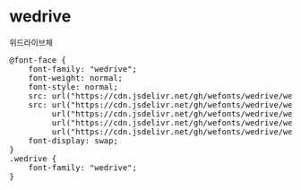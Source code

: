 # wedrive
위드라이브체

<pre>
@font-face {
    font-family: "wedrive";
    font-weight: normal;
    font-style: normal;
    src: url("https://cdn.jsdelivr.net/gh/wefonts/wedrive/wedrive.eot");
    src: url("https://cdn.jsdelivr.net/gh/wefonts/wedrive/wedrive.eot?#iefix") format("embedded-opentype"),
         url("https://cdn.jsdelivr.net/gh/wefonts/wedrive/wedrive.woff2") format("woff2"),
         url("https://cdn.jsdelivr.net/gh/wefonts/wedrive/wedrive.woff") format("woff"),
         url("https://cdn.jsdelivr.net/gh/wefonts/wedrive/wedrive.ttf") format("truetype");
    font-display: swap;
}
.wedrive {
    font-family: "wedrive";
}
</pre>
